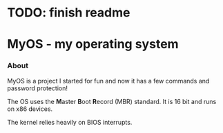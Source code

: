 # TODO: finish readme

# MyOS - my operating system

### About
MyOS is a project I started for fun and now it has a few commands and password protection!

The OS uses the **M**aster **B**oot **R**ecord (MBR) standard. It is 16 bit and runs on x86 devices.

The kernel relies heavily on BIOS interrupts.
